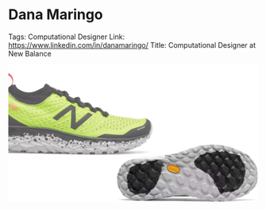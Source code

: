 # Dana Maringo

Tags: Computational Designer
Link: https://www.linkedin.com/in/danamaringo/
Title: Computational Designer at New Balance

![Picture1 Large.jpeg](Dana%20Maringo%204dfab33a67a248f38246d593b397142d/Picture1_Large.jpeg)